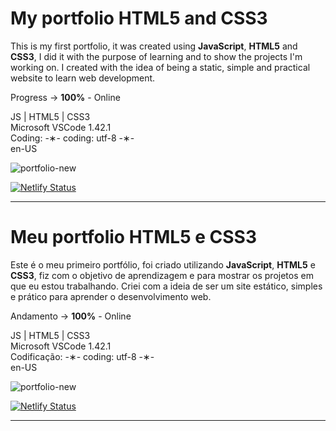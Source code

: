 # My portfolio HTML5 and CSS3

This is my first portfolio, it was created using <strong>JavaScript</strong>, <strong>HTML5</strong> and <strong>CSS3</strong>, I did it with the purpose of learning and to show the projects I'm working on. I created with the idea of ​​being a static, simple and practical website to learn web development.

Progress -> <strong>100%</strong> - Online

JS | HTML5 | CSS3 </br>
Microsoft VSCode 1.42.1 </br>
Coding: -&lowast;- coding: utf-8 -&lowast;- </br>
en-US </br>

![portfolio-new](https://github.com/alpdias/portfolio-html-css/blob/master/img/portfolio-new.png)

[![Netlify Status](https://api.netlify.com/api/v1/badges/0c8a2bee-c610-4942-9fb8-fef890e71cc8/deploy-status)](https://app.netlify.com/sites/paulodeveloper/deploys)

------------------------------------------------------------------------------------------------------------------

# Meu portfolio HTML5 e CSS3

Este é o meu primeiro portfólio, foi criado utilizando <strong>JavaScript</strong>, <strong>HTML5</strong> e <strong>CSS3</strong>, fiz com o objetivo de aprendizagem e para mostrar os projetos em que eu estou trabalhando. Criei com a ideia de ser um site estático, simples e prático para aprender o desenvolvimento web.

Andamento -> <strong>100%</strong> - Online

JS | HTML5 | CSS3 </br>
Microsoft VSCode 1.42.1 </br>
Codificação: -&lowast;- coding: utf-8 -&lowast;- </br>
en-US </br>

![portfolio-new](https://github.com/alpdias/portfolio-html-css/blob/master/img/portfolio-new.png)

[![Netlify Status](https://api.netlify.com/api/v1/badges/0c8a2bee-c610-4942-9fb8-fef890e71cc8/deploy-status)](https://app.netlify.com/sites/paulodeveloper/deploys)

--------------------------------------------------------------------------------------------------------------

